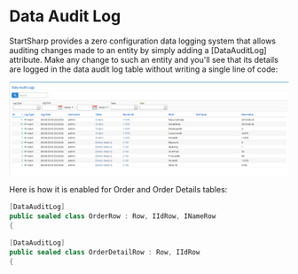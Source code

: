 ﻿# Data Audit Log

StartSharp provides a zero configuration data logging system that allows auditing changes made to an entity by simply adding a [DataAuditLog] attribute. Make any change to such an entity and you'll see that its details are logged in the data audit log table without writing a single line of code:

![Data Audit Log](img/data-audit-log.png)

Here is how it is enabled for Order and Order Details tables:

```cs
[DataAuditLog]
public sealed class OrderRow : Row, IIdRow, INameRow
{
```

```cs
[DataAuditLog]
public sealed class OrderDetailRow : Row, IIdRow
{
```